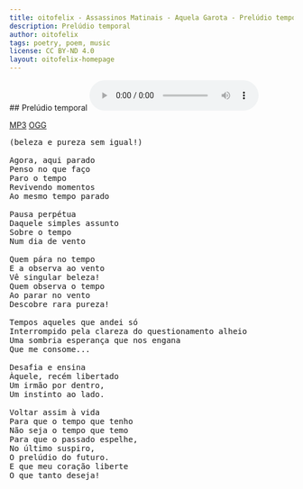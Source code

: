 ```yaml
---
title: oitofelix - Assassinos Matinais - Aquela Garota - Prelúdio temporal
description: Prelúdio temporal
author: oitofelix
tags: poetry, poem, music
license: CC BY-ND 4.0
layout: oitofelix-homepage
---
```

<div id="markdown" markdown="1">
## Prelúdio temporal

<audio controls>
  <source src="https://github.com/oitofelix/assassinos-matinais/releases/download/preludio-temporal/Preludio.Temporal.mp3" type="audio/mp3">
  <source src="https://github.com/oitofelix/assassinos-matinais/releases/download/preludio-temporal/Preludio.Temporal.ogg" type="audio/ogg">
</audio>

<a href="https://github.com/oitofelix/assassinos-matinais/releases/download/preludio-temporal/Preludio.Temporal.mp3">MP3</a>
<a href="https://github.com/oitofelix/assassinos-matinais/releases/download/preludio-temporal/Preludio.Temporal.ogg">OGG</a>

<pre class="poem">
(beleza e pureza sem igual!)

Agora, aqui parado
Penso no que faço
Paro o tempo
Revivendo momentos
Ao mesmo tempo parado

Pausa perpétua
Daquele simples assunto
Sobre o tempo
Num dia de vento

Quem pára no tempo
E a observa ao vento
Vê singular beleza!
Quem observa o tempo
Ao parar no vento
Descobre rara pureza!

Tempos aqueles que andei só
Interrompido pela clareza do questionamento alheio
Uma sombria esperança que nos engana
Que me consome...

Desafia e ensina
Àquele, recém libertado
Um irmão por dentro,
Um instinto ao lado.

Voltar assim à vida
Para que o tempo que tenho
Não seja o tempo que temo
Para que o passado espelhe,
No último suspiro,
O prelúdio do futuro.
E que meu coração liberte
O que tanto deseja!
</pre>

</div>
